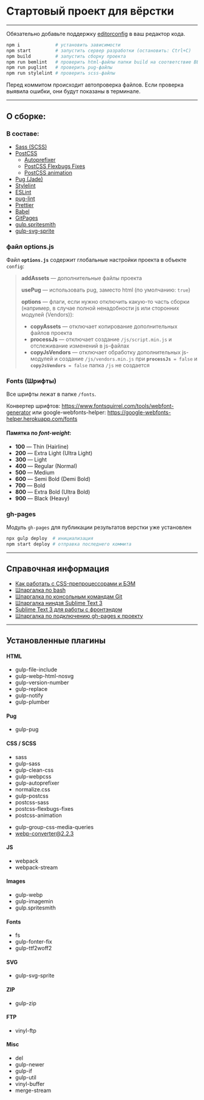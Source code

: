 # Стартовый проект для вёрстки
---
Обязательно добавьте поддержку [editorconfig](https://editorconfig.org/#download) в ваш редактор кода.

```bash
npm i             # установить зависимости
npm start         # запустить сервер разработки (остановить: Ctrl+C)
npm build         # запустить сборку проекта
npm run bemlint   # проверить html-файлы папки build на соответствие BEM
npm run puglint   # проверить pug-файлы
npm run stylelint # проверить scss-файлы
```

Перед коммитом происходит автопроверка файлов. Если проверка выявила ошибки, они будут показаны в терминале.

---
## О сборке:
### В составе:
- [Sass (SCSS)](https://sass-lang.com)
- [PostCSS](https://postcss.org)
  - [Autoprefixer](https://github.com/postcss/autoprefixer)
  - [PostCSS Flexbugs Fixes](https://github.com/luisrudge/postcss-flexbugs-fixes)
  - [PostCSS animation](https://github.com/zhouwenbin/postcss-animation)
- [Pug (Jade)](https://pugjs.org)
- [Stylelint](https://stylelint.io)
- [ESLint](https://eslint.org)
- [pug-lint](https://github.com/pugjs/pug-lint)
- [Prettier](https://prettier.io)
- [Babel](https://babeljs.io)
- [GitPages](https://pages.github.com)
- [gulp.spritesmith](https://github.com/twolfson/gulp.spritesmith)
- [gulp-svg-sprite](https://www.npmjs.com/package/gulp-svg-sprite)

### файл options.js

Файл **`options.js`** содержит глобальные настройки проекта в объекте `config`:

> **addAssets** — дополнительные файлы проекта
>
> **usePug** — использовать pug, заместо html (по умолчанию: `true`)
>
> **options** — флаги, если нужно отключить какую-то часть сборки (например, в случае полной ненадобности js или сторонних модулей (Vendors)):
>* **copyAssets** — отключает копирование дополнительных файлов проекта
>* **processJs** — отключает создание `/js/script.min.js` и отслеживание изменений в js-файлах
>* **copyJsVendors** — отключает обработку дополнительных js-модулей и создание `/js/vendors.min.js`
> при **`processJs`**` = false` и **`copyJsVendors`**` = false` папка `/js` не создается

### Fonts (Шрифты)
Все шрифты лежат в папке `/fonts`.

Конвертер шрифтов: https://www.fontsquirrel.com/tools/webfont-generator
или google-webfonts-helper: https://google-webfonts-helper.herokuapp.com/fonts

#### Памятка по *font-weight*:

- **100** — Thin (Hairline)
- **200** — Extra Light (Ultra Light)
- **300** — Light
- **400** — Regular (Normal)
- **500** — Medium
- **600** — Semi Bold (Demi Bold)
- **700** — Bold
- **800** — Extra Bold (Ultra Bold)
- **900** — Black (Heavy)

### gh-pages
Модуль `gh-pages` для публикации результатов верстки уже установлен

```bash
npx gulp deploy  # инициализация
npm start deploy # отправка последнего коммита
```
---

## Справочная информация

- [Как работать с CSS-препроцессорами и БЭМ](http://nicothin.github.io/idiomatic-pre-CSS/)
- [Шпаргалка по bash](https://github.com/nicothin/web-development/tree/master/bash)
- [Шпаргалка по консольным командам Git](https://github.com/nicothin/web-development/tree/master/git)
- [Шпаргалка ниндзя Sublime Text 3](http://nicothin.github.io/sublime-text/sublime-text-3-hotkeys.html)
- [Sublime Text 3 для работы с фронтэндом](https://github.com/nicothin/sublime-text)
- [Шпаргалка по подключению gh-pages к проекту](https://nicothin.pro/page/gh-pages)

---
## Установленные плагины

#### HTML
- gulp-file-include
- gulp-webp-html-nosvg
- gulp-version-number
- gulp-replace
- gulp-notify
- gulp-plumber
#### Pug
- gulp-pug
#### CSS / SCSS
- sass
- gulp-sass
- gulp-clean-css
- gulp-webpcss
- gulp-autoprefixer
- normalize.css
- gulp-postcss
- postcss-sass
- postcss-flexbugs-fixes
- postcss-animation
<!-- взаимосвязаны -->
- gulp-group-css-media-queries
- webp-converter@2.2.3
#### JS
- webpack
- webpack-stream
<!-- - swiper -->
#### Images
- gulp-webp
- gulp-imagemin
- gulp.spritesmith
#### Fonts
- fs
- gulp-fonter-fix
- gulp-ttf2woff2
#### SVG
- gulp-svg-sprite
#### ZIP
- gulp-zip
#### FTP
- vinyl-ftp
#### Misc
- del
- gulp-newer
- gulp-if
- gulp-util
- vinyl-buffer
- merge-stream
